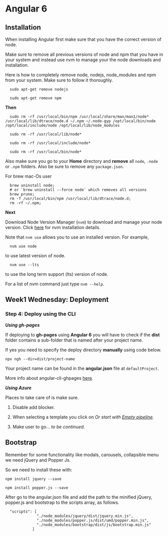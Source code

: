 # Angular 6

## Installation

When installing Angular first make sure that you have the correct version of node.

Make sure to remove all previous versions of node and npm that you have in your system and instead use nvm to manage your the node downloads and installation.

Here is how to completely remove node, nodejs, node_modules and npm from your system. Make sure to follow it thoroughly.

```
  sudo apt-get remove nodejs

  sudo apt-get remove npm
```

**Then**

```
  sudo rm -rf /usr/local/bin/npm /usr/local/share/man/man1/node* /usr/local/lib/dtrace/node.d ~/.npm ~/.node-gyp /opt/local/bin/node /opt/local/include/node /opt/local/lib/node_modules 

  sudo rm -rf /usr/local/lib/node*

  sudo rm -rf /usr/local/include/node*

  sudo rm -rf /usr/local/bin/node*
```

Also make sure you go to your **Home** directory and **remove** all `node`, `.node `or `.npm` folders. Also be sure to remove any `package.json`.

For brew mac-Os user

```
  brew uninstall node; 
  # or `brew uninstall --force node` which removes all versions
  brew prune;
  rm -f /usr/local/bin/npm /usr/local/lib/dtrace/node.d;
  rm -rf ~/.npm;
```

**Next**

Download Node Version Manager (`nvm`) to download and manage your node version. Click [here](https://nodesource.com/blog/installing-node-js-tutorial-using-nvm-on-mac-os-x-and-ubuntu/) for nvm installation details.

Note that `nvm use` allows you to use an installed version. For example,

```
  nvm use node  
```
to use latest version of node.

```
  nvm use --lts  
```
to use the long term support (lts) version of node.

For a list of nvm command just type `nvm --help`.


## Week1 Wednesday: Deployment

### Step 4: Deploy using the CLI

__*Using gh-pages*__

If deploying to **gh-pages** using **Angular 6** you will have to check if the **dist** folder contains a sub-folder that is named after your project name.

If yes you need to specify the deploy directory **manually** using code below.

`npx ngh --dir=dist/project-name`

Your project name can be found in the **angular.json** file at `defaultProject`.

More info about angular-cli-ghpages [here](https://www.npmjs.com/package/angular-cli-ghpages).

__*Using Azure*__

Places to take care of is make sure.

  1. Disable add blocker.

  2. When selecting a template you click on *Or start with [Empty pipeline](www).*

  3. Make user to go... *to be continued*.

## Bootstrap

Remember for some functionality like modals, carousels, collapsible menu we need jQuery and Popper Js.

So we need to install these with:

`npm install jquery --save`

`npm install popper.js --save`

After go to the angular.json file and add the path to the minified jQuery, popper.js and bootstrap to the scripts array, as follows.

```
  "scripts": [
              "./node_modules/jquery/dist/jquery.min.js",
              "./node_modules/popper.js/dist/umd/popper.min.js",
              "./node_modules/bootstrap/dist/js/bootstrap.min.js"
            ]
```
